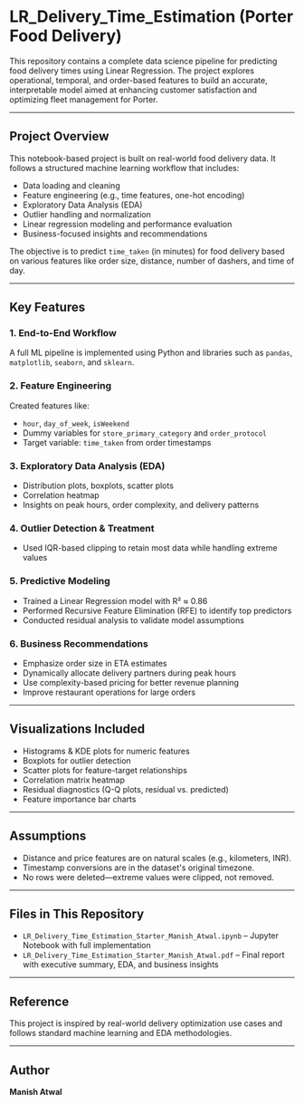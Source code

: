 # LR_Delivery_Time_Estimation (Porter Food Delivery)

This repository contains a complete data science pipeline for predicting food delivery times using Linear Regression. The project explores operational, temporal, and order-based features to build an accurate, interpretable model aimed at enhancing customer satisfaction and optimizing fleet management for Porter.

---

##  Project Overview

This notebook-based project is built on real-world food delivery data. It follows a structured machine learning workflow that includes:

* Data loading and cleaning
* Feature engineering (e.g., time features, one-hot encoding)
* Exploratory Data Analysis (EDA)
* Outlier handling and normalization
* Linear regression modeling and performance evaluation
* Business-focused insights and recommendations

The objective is to predict `time_taken` (in minutes) for food delivery based on various features like order size, distance, number of dashers, and time of day.

---

##  Key Features

### 1. End-to-End Workflow

A full ML pipeline is implemented using Python and libraries such as `pandas`, `matplotlib`, `seaborn`, and `sklearn`.

### 2. Feature Engineering

Created features like:

* `hour`, `day_of_week`, `isWeekend`
* Dummy variables for `store_primary_category` and `order_protocol`
* Target variable: `time_taken` from order timestamps

### 3. Exploratory Data Analysis (EDA)

* Distribution plots, boxplots, scatter plots
* Correlation heatmap
* Insights on peak hours, order complexity, and delivery patterns

### 4. Outlier Detection & Treatment

* Used IQR-based clipping to retain most data while handling extreme values

### 5. Predictive Modeling

* Trained a Linear Regression model with R² ≈ 0.86
* Performed Recursive Feature Elimination (RFE) to identify top predictors
* Conducted residual analysis to validate model assumptions

### 6. Business Recommendations

* Emphasize order size in ETA estimates
* Dynamically allocate delivery partners during peak hours
* Use complexity-based pricing for better revenue planning
* Improve restaurant operations for large orders

---

##  Visualizations Included

* Histograms & KDE plots for numeric features
* Boxplots for outlier detection
* Scatter plots for feature-target relationships
* Correlation matrix heatmap
* Residual diagnostics (Q-Q plots, residual vs. predicted)
* Feature importance bar charts

---

##  Assumptions

* Distance and price features are on natural scales (e.g., kilometers, INR).
* Timestamp conversions are in the dataset's original timezone.
* No rows were deleted—extreme values were clipped, not removed.

---

##  Files in This Repository

* `LR_Delivery_Time_Estimation_Starter_Manish_Atwal.ipynb` – Jupyter Notebook with full implementation
* `LR_Delivery_Time_Estimation_Starter_Manish_Atwal.pdf` – Final report with executive summary, EDA, and business insights

---

##  Reference

This project is inspired by real-world delivery optimization use cases and follows standard machine learning and EDA methodologies.

---

##  Author

**Manish Atwal**
